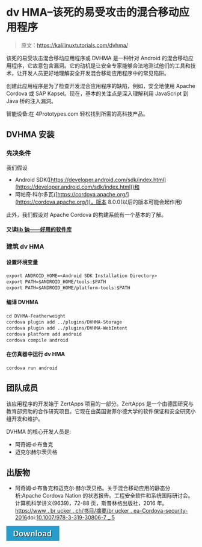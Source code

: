 # dv HMA–该死的易受攻击的混合移动应用程序

> 原文：<https://kalilinuxtutorials.com/dvhma/>

该死的易受攻击混合移动应用程序或 DVHMA 是一种针对 Android 的混合移动应用程序，它故意包含漏洞。它的动机是让安全专家能够合法地测试他们的工具和技术，让开发人员更好地理解安全开发混合移动应用程序中的常见陷阱。

创建此应用程序是为了检查开发混合应用程序的缺陷，例如，安全地使用 Apache Cordova 或 SAP Kapsel。现在，基本的关注点是深入理解利用 JavaScript 到 Java 桥的注入漏洞。

智能设备:在 4Prototypes.com 轻松找到所需的高科技产品。

## **DVHMA 安装**

### **先决条件**

我们假设

*   Android SDK([https://developer.android.com/sdk/index.html](https://developer.android.com/sdk/index.html))和
*   阿帕奇·科尔多瓦([https://cordova.apache.org/](https://cordova.apache.org/))，版本 8.0.0(以后的版本可能会起作用)

此外，我们假设对 Apache Cordova 的构建系统有一个基本的了解。

#### **又读[lib 钠——好用的软件库](http://kalilinuxtutorials.com/libsodium/)**

### **建筑 dv HMA**

#### **设置环境变量**

```
export ANDROID_HOME=<Android SDK Installation Directory>
export PATH=$ANDROID_HOME/tools:$PATH
export PATH=$ANDROID_HOME/platform-tools:$PATH 
```

#### 编译 DVHMA

```
cd DVHMA-Featherweight
cordova plugin add ../plugins/DVHMA-Storage
cordova plugin add ../plugins/DVHMA-WebIntent 
cordova platform add android
cordova compile android 
```

#### **在仿真器中运行 dv HMA**

```
cordova run android 
```

## **团队成员**

该应用程序的开发始于 ZertApps 项目的一部分。ZertApps 是一个由德国研究与教育部资助的合作研究项目。它现在由英国谢菲尔德大学的软件保证和安全研究小组开发和维护。

DVHMA 的核心开发人员是:

*   阿奇姆·d·布鲁克
*   迈克尔赫尔茨贝格

## **出版物**

*   阿奇姆·d·布鲁克和迈克尔·赫尔茨贝格。关于混合移动应用的静态分析:Apache Cordova Nation 的状态报告。工程安全软件和系统国际研讨会。计算机科学讲义(9639)，72-88 页，斯普林格出版社，2016 年。[https://www . br ucker . ch/书目/摘要/br ucker . ea-Cordova-security-2016](https://www.brucker.ch/bibliography/abstract/brucker.ea-cordova-security-2016)doi:[10.1007/978-3-319-30806-7 _ 5](http://dx.doi.org/10.1007/978-3-319-30806-7_5)

[![](img//a51de913dc60eee505c4a68651ee8e4d.png)](https://github.com/logicalhacking/DVHMA)